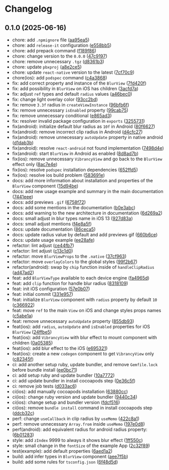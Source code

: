 # Changelog

## 0.1.0 (2025-06-16)

* chore: add `.npmignore` file ([aa95ea5](https://github.com/DanielAraldi/react-native-blur-view/commit/aa95ea5))
* chore: add `release-it` configuration ([e558bb5](https://github.com/DanielAraldi/react-native-blur-view/commit/e558bb5))
* chore: add prepack command ([f189f86](https://github.com/DanielAraldi/react-native-blur-view/commit/f189f86))
* chore: change version to the `0.0.0` ([47c9197](https://github.com/DanielAraldi/react-native-blur-view/commit/47c9197))
* chore: remove unnecessary `.tgz` ([d8361b3](https://github.com/DanielAraldi/react-native-blur-view/commit/d8361b3))
* chore: update `pbxproj` ([a8e2ce5](https://github.com/DanielAraldi/react-native-blur-view/commit/a8e2ce5))
* chore: update `react-native` version to the latest ([7cf70c9](https://github.com/DanielAraldi/react-native-blur-view/commit/7cf70c9))
* chore(ios): add `podspec` command ([c4a3868](https://github.com/DanielAraldi/react-native-blur-view/commit/c4a3868))
* fix: add correct property and instance of the `BlurView` ([7fd420f](https://github.com/DanielAraldi/react-native-blur-view/commit/7fd420f))
* fix: add possibility in `BlurView` on iOS has children ([3acfd7a](https://github.com/DanielAraldi/react-native-blur-view/commit/3acfd7a))
* fix: adjust `ref` types and default `radius` values ([a46bec0](https://github.com/DanielAraldi/react-native-blur-view/commit/a46bec0))
* fix: change light overlay color ([93cc2bd](https://github.com/DanielAraldi/react-native-blur-view/commit/93cc2bd))
* fix: remove `3.3f` radius in `createViewInstance` ([96bfb6f](https://github.com/DanielAraldi/react-native-blur-view/commit/96bfb6f))
* fix: remove unnecessary `isEnabled` property ([99cab75](https://github.com/DanielAraldi/react-native-blur-view/commit/99cab75))
* fix: remove unnecessary conditional ([e865ad3](https://github.com/DanielAraldi/react-native-blur-view/commit/e865ad3))
* fix: resolver invalid package configuration in `exports` ([3255731](https://github.com/DanielAraldi/react-native-blur-view/commit/3255731))
* fix(android): initialize default blur radius as `10f` in Android ([80f6627](https://github.com/DanielAraldi/react-native-blur-view/commit/80f6627))
* fix(android): remove incorrect clip radius in Android ([d4cfc27](https://github.com/DanielAraldi/react-native-blur-view/commit/d4cfc27))
* fix(android): remove unnecessary `autoUpdate` property in native android ([d1dab3b](https://github.com/DanielAraldi/react-native-blur-view/commit/d1dab3b))
* fix(android): resolve `react-android` not found implementation ([7498d4e](https://github.com/DanielAraldi/react-native-blur-view/commit/7498d4e))
* fix(android): start `BlurView` in Android as enabled ([8d8ad7b](https://github.com/DanielAraldi/react-native-blur-view/commit/8d8ad7b))
* fix(ios): remove unnecessary `VibrancyView` and go back to the `BlurView` effect only ([8ac7e4e](https://github.com/DanielAraldi/react-native-blur-view/commit/8ac7e4e))
* fix(ios): resolve `podspec` installation dependencies ([652ffd5](https://github.com/DanielAraldi/react-native-blur-view/commit/652ffd5))
* fix(ios): resolve ios build problem ([583691e](https://github.com/DanielAraldi/react-native-blur-view/commit/583691e))
* docs: add more information about installation and properties of the `BlurView` component ([15d94be](https://github.com/DanielAraldi/react-native-blur-view/commit/15d94be))
* docs: add new usage example and summary in the main documentation ([7441eee](https://github.com/DanielAraldi/react-native-blur-view/commit/7441eee))
* docs: add previews `.gif` ([6758f72](https://github.com/DanielAraldi/react-native-blur-view/commit/6758f72))
* docs: add some mentions in the documentation ([b0e3abc](https://github.com/DanielAraldi/react-native-blur-view/commit/b0e3abc))
* docs: add warning to the new architecture in documentation ([6d269a2](https://github.com/DanielAraldi/react-native-blur-view/commit/6d269a2))
* docs: small adjust in blur types name in iOS 13 ([927d83a](https://github.com/DanielAraldi/react-native-blur-view/commit/927d83a))
* docs: small adjust mentions ([f4e8a5f](https://github.com/DanielAraldi/react-native-blur-view/commit/f4e8a5f))
* docs: update documentation ([86ceca5](https://github.com/DanielAraldi/react-native-blur-view/commit/86ceca5))
* docs: update radius value by default and add previews gif ([660b6ce](https://github.com/DanielAraldi/react-native-blur-view/commit/660b6ce))
* docs: update usage example ([ee28afe](https://github.com/DanielAraldi/react-native-blur-view/commit/ee28afe))
* refactor: lint adjust ([ce44fb7](https://github.com/DanielAraldi/react-native-blur-view/commit/ce44fb7))
* refactor: lint adjust ([c13c1d0](https://github.com/DanielAraldi/react-native-blur-view/commit/c13c1d0))
* refactor: move `BlurViewProps` to the `.native` ([37cf963](https://github.com/DanielAraldi/react-native-blur-view/commit/37cf963))
* refactor: move `overlayColors` to the global styles ([99f2b67](https://github.com/DanielAraldi/react-native-blur-view/commit/99f2b67))
* refactor(android): swap by `chip` function inside of `handleClipRadius` ([ad47ad2](https://github.com/DanielAraldi/react-native-blur-view/commit/ad47ad2))
* feat: add `BlurViewType` available to each device engine ([fa4965d](https://github.com/DanielAraldi/react-native-blur-view/commit/fa4965d))
* feat: add `clip` function for handle blur radius ([8318109](https://github.com/DanielAraldi/react-native-blur-view/commit/8318109))
* feat: init iOS configuration ([57e0b07](https://github.com/DanielAraldi/react-native-blur-view/commit/57e0b07))
* feat: initial commit ([331e957](https://github.com/DanielAraldi/react-native-blur-view/commit/331e957))
* feat: initialize `BlurView` component with `radius` property by default `10` ([c366922](https://github.com/DanielAraldi/react-native-blur-view/commit/c366922))
* feat: move `ref` to the main `View` on iOS and change styles props names ([c5abe1a](https://github.com/DanielAraldi/react-native-blur-view/commit/c5abe1a))
* feat: remove unnecessary `autoUpdate` property ([855db93](https://github.com/DanielAraldi/react-native-blur-view/commit/855db93))
* feat(ios): add `radius`, `autoUpdate` and `isEnabled` properties for iOS `BlurView` ([24ffbe5](https://github.com/DanielAraldi/react-native-blur-view/commit/24ffbe5))
* feat(ios): add `VibrancyView` with blur effect to mount component with children ([0a05385](https://github.com/DanielAraldi/react-native-blur-view/commit/0a05385))
* feat(ios): add blur effect to the iOS ([e695321](https://github.com/DanielAraldi/react-native-blur-view/commit/e695321))
* feat(ios): create a new `codegen` component to get `VibrancyView` only ([c82345f](https://github.com/DanielAraldi/react-native-blur-view/commit/c82345f))
* ci: add another setup ruby, update bundler, and remove `Gemfile.lock` before bundle install ([ee0bc71](https://github.com/DanielAraldi/react-native-blur-view/commit/ee0bc71))
* ci: add setup ruby and update bundler ([10a7772](https://github.com/DanielAraldi/react-native-blur-view/commit/10a7772))
* ci: add update bundler in install cocoapods step ([0e36c5f](https://github.com/DanielAraldi/react-native-blur-view/commit/0e36c5f))
* ci: remove job tests ([d033ac6](https://github.com/DanielAraldi/react-native-blur-view/commit/d033ac6))
* ci(ios): add manually cocoapods installation ([63880cc](https://github.com/DanielAraldi/react-native-blur-view/commit/63880cc))
* ci(ios): change ruby version and update bundler ([9440c34](https://github.com/DanielAraldi/react-native-blur-view/commit/9440c34))
* ci(ios): change setup and bundler version ([fdcf516](https://github.com/DanielAraldi/react-native-blur-view/commit/fdcf516))
* ci(ios): remove `bundle install` command in install cocoapods step ([ddcb32c](https://github.com/DanielAraldi/react-native-blur-view/commit/ddcb32c))
* perf: change `useCallback` in clip radius by `useMemo` ([422c8a1](https://github.com/DanielAraldi/react-native-blur-view/commit/422c8a1))
* perf: remove unnecessary `Array.from` inside `useMemo` ([197e0d8](https://github.com/DanielAraldi/react-native-blur-view/commit/197e0d8))
* perf(android): add equivalent radius for android radius property: ([6b01283](https://github.com/DanielAraldi/react-native-blur-view/commit/6b01283))
* style: add `zIndex` 9999 to always it shows blur effect ([1ff550c](https://github.com/DanielAraldi/react-native-blur-view/commit/1ff550c))
* style: small change in the `fontSize` of the example App ([2c32f89](https://github.com/DanielAraldi/react-native-blur-view/commit/2c32f89))
* test(example): add default properties ([6aed1a2](https://github.com/DanielAraldi/react-native-blur-view/commit/6aed1a2))
* build: add infer types in `BlurView` component ([aee7f5b](https://github.com/DanielAraldi/react-native-blur-view/commit/aee7f5b))
* build: add some rules for `tsconfig.json` ([6f48d5d](https://github.com/DanielAraldi/react-native-blur-view/commit/6f48d5d))
